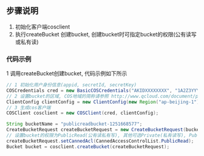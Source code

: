 ## 步骤说明

1. 初始化客户端cosclient
2. 执行createBucket 创建bucket, 创建bucket时可指定bucket的权限(公有读写或私有读)

### 代码示例

1 调用createBucket创建bucket, 代码示例如下所示

```java
// 1 初始化用户身份信息(appid, secretId, secretKey)
COSCredentials cred = new BasicCOSCredentials("AKIDXXXXXXXX", "1A2Z3YYYYYYYYYY");
// 2 设置bucket的区域, COS地域的简称请参照 http://www.qcloud.com/document/product/436/6224
ClientConfig clientConfig = new ClientConfig(new Region("ap-beijing-1"));
// 3 生成cos客户端
COSClient cosclient = new COSClient(cred, clientConfig);

String bucketName = "publicreadbucket-1251668577";
CreateBucketRequest createBucketRequest = new CreateBucketRequest(bucketName);
// 设置bucket的权限为PublicRead(公有读私有写), 其他可选Private(私有读写), PublicReadWrite(公有读写)
createBucketRequest.setCannedAcl(CannedAccessControlList.PublicRead);
Bucket bucket = cosclient.createBucket(createBucketRequest);
```


